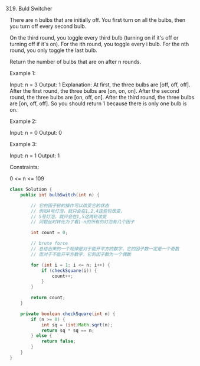 319. Buld Switcher

There are n bulbs that are initially off. You first turn on all the bulbs, then you turn off every second bulb.

On the third round, you toggle every third bulb (turning on if it's off or turning off if it's on). For the ith round, you toggle every i bulb. For the nth round, you only toggle the last bulb.

Return the number of bulbs that are on after n rounds.

Example 1:

Input: n = 3
Output: 1
Explanation: At first, the three bulbs are [off, off, off].
After the first round, the three bulbs are [on, on, on].
After the second round, the three bulbs are [on, off, on].
After the third round, the three bulbs are [on, off, off]. 
So you should return 1 because there is only one bulb is on.

Example 2:

Input: n = 0
Output: 0

Example 3:

Input: n = 1
Output: 1


Constraints:

0 <= n <= 109

```java
class Solution {
    public int bulbSwitch(int n) {

        // 它的因子轮的操作可以改变它的状态
        // 例如4号灯泡，就只会在1,2,4这些轮改变，
        // 5号灯泡，就只会在1,5这两轮改变
        // 问题此时转化为了看1-n的所有的灯泡有几个因子

        int count = 0;

        // brute force 
        // 总结出来的一个规律是对于能开平方的数字，它的因子数一定是一个奇数
        // 而对于不能开平方数字，它的因子数为一个偶数

        for (int i = 1; i <= n; i++) {
            if (checkSquare(i)) {
                count++;
            }
        }

        return count;
    }

    private boolean checkSquare(int n) {
        if (n >= 0) {
            int sq = (int)Math.sqrt(n);
            return sq * sq == n;
        } else {
            return false;
        }
    }
}
```


